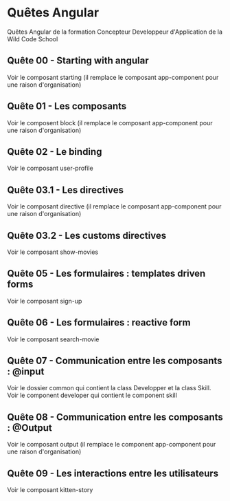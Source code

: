 # Quêtes Angular

Quêtes Angular de la formation Concepteur Developpeur d'Application de la Wild Code School

## Quête 00 - Starting with angular

Voir le composant starting (il remplace le composant app-component pour une raison d'organisation)

## Quête 01 - Les composants

Voir le composent block (il remplace le composant app-component pour une raison d'organisation)

## Quête 02 - Le binding

Voir le composant user-profile

## Quête 03.1 - Les directives

Voir le composant directive (il remplace le composant app-component pour une raison d'organisation)

## Quête 03.2 - Les customs directives

Voir le composant show-movies

## Quête 05 - Les formulaires : templates driven forms

Voir le composant sign-up

## Quête 06 - Les formulaires : reactive form

Voir le composant search-movie

## Quête 07 - Communication entre les composants : @input

Voir le dossier common qui contient la class Developper et la class Skill. Voir le component developer qui contient le component skill

## Quête 08 - Communication entre les composants : @Output

Voir le composant output (il remplace le component app-component pour une raison d'organisation)

## Quête 09 - Les interactions entre les utilisateurs

Voir le composant kitten-story
